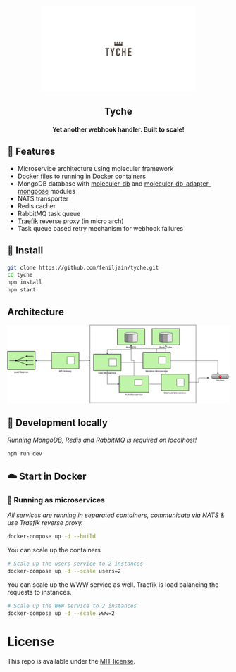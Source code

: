 <p align="center">
		<img src="./static/index.png" width=350px />
		<h2 align="center"> Tyche </h2>
		<h4 align="center"> Yet another webhook handler. Built to scale! <h4>
</p>

## :triangular_flag_on_post: Features
- Microservice architecture using moleculer framework
- Docker files to running in Docker containers
- MongoDB database with [moleculer-db](https://github.com/moleculerjs/moleculer-db) and [moleculer-db-adapter-mongoose](https://github.com/moleculerjs/moleculer-db/tree/master/packages/moleculer-db-adapter-mongoose) modules
- NATS transporter
- Redis cacher
- RabbitMQ task queue
- [Traefik](https://traefik.io/) reverse proxy (in micro arch)
- Task queue based retry mechanism for webhook failures

## :nut_and_bolt: Install
```bash
git clone https://github.com/feniljain/tyche.git
cd tyche
npm install
npm start
```

## Architecture

<p align="center">
		<img src="./static/Architecture.jpg" width=1200px />
</p>

## :wrench: Development locally
_Running MongoDB, Redis and RabbitMQ is required on localhost!_

```bash
npm run dev
```

## :cloud: Start in Docker

### :office: Running as microservices
_All services are running in separated containers, communicate via NATS & use Traefik reverse proxy._
```bash
docker-compose up -d --build
```

You can scale up the containers
```bash
# Scale up the users service to 2 instances
docker-compose up -d --scale users=2
```

You can scale up the WWW service as well. Traefik is load balancing the requests to instances.
```bash
# Scale up the WWW service to 2 instances
docker-compose up -d --scale www=2
```

# License
This repo is available under the [MIT license](https://tldrlegal.com/license/mit-license).
